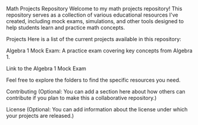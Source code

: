 Math Projects Repository
Welcome to my math projects repository! This repository serves as a collection of various educational resources I've created, including mock exams, simulations, and other tools designed to help students learn and practice math concepts.

Projects
Here is a list of the current projects available in this repository:

Algebra 1 Mock Exam: A practice exam covering key concepts from Algebra 1.

Link to the Algebra 1 Mock Exam

Feel free to explore the folders to find the specific resources you need.

Contributing
(Optional: You can add a section here about how others can contribute if you plan to make this a collaborative repository.)

License
(Optional: You can add information about the license under which your projects are released.)